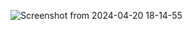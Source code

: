 



![Screenshot from 2024-04-20 18-14-55](https://github.com/FourBasic/Skateboard/assets/79863927/cff3b2d5-dbd4-4dfa-8d71-6276cf720a7b)

